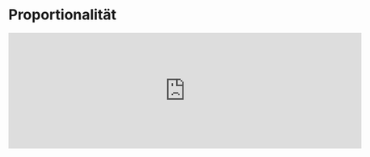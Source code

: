 # Proportionalität
<iframe scrolling="no" title="Grösse 1 und Grösse 2 verhalten sich proportional. Bestimme den fehlenden Wert ohne Taschenrechner." src="https://www.geogebra.org/material/iframe/id/RBXj3ePa/width/699/height/230/border/888888/smb/false/stb/false/stbh/false/ai/false/asb/false/sri/false/rc/false/ld/false/sdz/false/ctl/false" width="699px" height="230px" style="border:0px;"> </iframe>